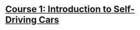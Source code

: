 # [Course 1: Introduction to Self-Driving Cars](https://www.coursera.org/learn/intro-self-driving-cars/ )


